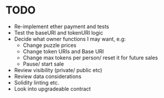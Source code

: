 # TODO
- Re-implement ether payment and tests
- Test the baseURI and tokenURI logic
- Decide what owner functions I may want, e.g:
    - Change puzzle prices
    - Change token URIs and Base URI
    - Change max tokens per person/ reset it for future sales
    - Pause/ start sale
- Review visibility (private/ public etc)
- Review data considerations
- Solidity linting etc.
- Look into upgradeable contract